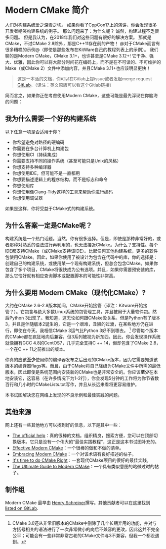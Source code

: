 # Modern CMake 简介

人们对构建系统爱之深责之切。
如果你看了CppCon17上的演讲，你会发现很多开发者嘲笑构建系统的例子。
那么问题来了：为什么呢？
诚然，构建过程不乏很多问题。
但是我认为，在2018年我们对这些问题有很好的解决方案。
那就是CMake，不过CMake 2.8除外，那是C++11存在前的产物！
@对于CMake而言有很多糟糕的示例@（即使是那些发布在KitWare自己的教程列表上的示例）。
我们聊的是Modern CMake，CMake 3.1+，也许甚至是CMake 3.12+!
它干净、强大、优雅，因此你可以将大部分时间花在编码上，而不是在不可读的、不可维护的Make（或CMake 2）文件中添加内容，并且CMake 3.11+也应该明显更快！

> 这是一本活的文档，你可以在Gitlab上提issue或者发起merge request [GitLab](https://gitlab.com/CLIUtils/modern-cmake)。（译注：英文原版可以看这个Gitlab链接）

简而言之，如果你正在考虑使用Modern CMake，这些可能是最先浮现在你脑海的问题：

## 我为什么需要一个好的构建系统

以下任意一项是否适用于你？

- 你希望避免对路径的硬编码
- 你需要在多台计算机上构建包
- 你想使用CI（持续集成）
- 你需要支持不同的操作系统（甚至可能只是Unix的风格）
- 你想支持多种编译器
- 你想使用IDE，但可能不是一直都用
- 你想要描述逻辑上的程序结构，而不是标志和命令
- 你想使用库
- 你想使用像Clang-Tidy这样的工具来帮助你进行编码
- 你想使用调试器

如果是这样，你将受益于CMake式的构建系统。

## 为什么答案一定是CMake呢？

构建系统是一个热门话题。当然，你有很多选择。但是，即使是那种非常好的，或者那种对熟悉的语法进行再利用的，也无法接近CMake。为什么？支持性。每个IDE都支持CMake（或CMake支持该IDE）。比起任何其他构建系统，更多的软件包使用CMake。因此，如果你使用了被设计为包含在代码中的库，你的选择是：创建自己的构建系统，或使用某一个现有构建系统，但总会包含CMake。如果你包含了多个项目，CMake将很快成为公有选项。并且，如果你需要预安装的库，那么它恰好就有相应查询脚本或配置脚本的可能性非常高。

## 为什么要用 Modern CMake（现代化CMake）?

大约在CMake 2.6-2.8版本期间，CMake开始接管（译注：Kitware开始接管？）。它包含与绝大多数Linux系统的包管理工具，并且被用于大量软件包。然后Python 3出现了。我知道，这无论如何跟CMake没关系。但是Python有了版本3，并且是伴随版本2诞生的，它是一个艰难，丑陋的过渡，在某些地方仍在进行，即使在今天。我相信CMake 3运气比Python 3好不到哪去。 [^1] 尽管每个版本的CMake都在疯狂地向后兼容，但3系列被视为新东西。因此，你会发现操作系统就像拥有GCC 4.8的CentOS7，几乎完全支持C ++ 14，但却包含了CMake 2.8，一个在C ++ 11之前推出的版本。

你真的应该**至少**使用你的编译器发布之后出现的CMake版本，因为它需要知道该版本的编译器flags等。而且，由于CMake将自己降级为CMake文件中所需的最低版本，因此即使是系统范围内安装新的CMake也是非常安全的。你应该**至少**在本地安装它，这容易（在许多情况下为1-2行），你会发现5分钟的工作将为你节省数百行和几小时的CMakeLists.txt写作，并且从长远来看将更容易维护。

本书试图解决您在网络上发现的不良示例和最佳实践的问题。

## 其他来源

网上还有一些其他地方可以找到好的信息，以下是其中一些：

- [The official help](https://cmake.org/cmake/help/latest/)：真的很棒的文档。组织精良，搜索方便，您可以在顶部切换版本。它只是没有一个伟大的“最佳实践教程”，这正是这本书试图补充的。
- [Effective Modern CMake](https://gist.github.com/mbinna/c61dbb39bca0e4fb7d1f73b0d66a4fd1)：一个很棒的做和不做的清单。
- [Embracing Modern CMake](https://steveire.wordpress.com/2017/11/05/embracing-modern-cmake/)：一个对该术语有良好描述的帖子。
- [It's time to do CMake Right](https://pabloariasal.github.io/2018/02/19/its-time-to-do-cmake-right/)：一套现代CMake项目的很好的最佳实践。
- [The Ultimate Guide to Modern CMake](https://rix0r.nl/blog/2015/08/13/cmake-guide/)：一个具有类似意图的略微过时的帖子。

## 制作组

Modern CMake 最早由 [Henry Schreiner](https://iscinumpy.gitlab.io)撰写。其他贡献者可以在这里找到 [listed on GitLab](https://gitlab.com/CLIUtils/modern-cmake/graphs/master).

[^1]: CMake 3.0还从非常旧版本的CMake中删除了几个长期弃用的功能，并对与方括号相关的语法进行了一次非常微小的向后不兼容的更改，因此这并不完全公平；可能会有一些非常非常古老的CMake文件与3不兼容，但我一个都没遇到。

